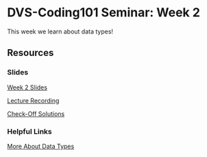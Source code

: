 # DVS-Coding101 Seminar: Week 2
This week we learn about data types!

## Resources
### Slides
[Week 2 Slides](https://docs.google.com/presentation/d/1vgyKz77S_SoMAoU5mOfsHrgZIjwjLefqaPj-4OikGgw/edit?usp=sharing)

[Lecture Recording](https://youtu.be/zRA4n1um-F4)

[Check-Off Solutions](http://www.pythontutor.com/visualize.html#code=%23Question%201%3A%20%0AourVariable%20%3D%20bool%28bool%28None%29%29%0A%23What%20does%20ourVariable%20evaluate%20to%3F%20assign%20a%20boolean%20value%20to%20variable%20q1%0Aq1%20%3D%20False%20%23bool%28None%29%20is%20False,%20and%20then%20bool%28False%29%20is%20False%0A%0A%0A%23Question%202%3A%20%0AourList%20%3D%20%5B%5D%0ApracticeProblem%20%3D%20bool%28ourList%29%0A%23What%20does%20practiceProblem%20evaluate%20to%3F%20Assign%20a%20boolean%20value%20to%20variable%20q2%0Aq2%20%3D%20False%20%23An%20empty%20list%20is%20a%20Falsey%20value%0A%0A%0A%23Question%203%3A%20Assign%20a%20variable%20x%20to%20the%20first%20element%20of%20q3.%0A%23We%20can%20get%20elements%20from%20a%20list%20using%20their%20index%20%28list%5Bindex%5D%29%0Aq3%20%3D%20%5B5,%206,%207,%208%5D%0Ax%20%3D%20q3%5B0%5D%20%23Remember%20that%20our%20list's%20index%20begins%20at%200%0A%0A%0A%23Question%204%3A%20Assign%20a%20variable%20y%20to%20the%20second%20element%20of%20q3%0Ay%20%3D%20q3%5B1%5D%0A%0A%0A%23Question%20%235%3A%20What%20is%20the%20data%20type%20of%20variable%20q5%3F%0Aq5%20%3D%20%229032678%22%0Aq5_answer%20%3D%20%22String%22%20%23Anything%20surrounded%20by%20quotes%20is%20a%20string%0A%0A%0A%23Question%206%3A%20What%20is%20the%20data%20type%20of%20variable%20q6%3F%0Aq6%20%3D%2052.00%0Aq6_answer%20%3D%20%22Float%22%20%23Anything%20with%20a%20decimal%20is%20a%20float%0A%0A%0A%23Question%207%3A%20What%20is%20the%20data%20type%20of%20variable%20q7%3F%0Aq7%20%3D%20%5B%5D%0Aq7_answer%20%3D%20%22A%20List%22%20%23It%20is%20an%20empty%20list,%20however,%20brackets%20indicate%20a%20list%0A%0A%23Question%208%3A%20What%20is%20the%20data%20type%20of%20variable%20q8%3F%0Aq8%20%3D%20bool%28q7%29%0Aq8_answer%20%3D%20%22Boolean%22%20%23It%20evaluates%20to%20False%20and%20False%20is%20a%20boolean%0A%0A%0A%23Question%209%3A%20Assign%20a%20variable%20%22your_actual_name%22%20to%20your%20age.%0ASufyan_Suliman%20%3D%2020%0A%0A%0A%23Question%2010%3A%20Reassign%20the%20variable%20from%20Q9%20to%20what%20your%20age%20will%20be%20in%202026.%0ASufyan_Suliman%20%3D%2025%20%23Or%20you%20can%20do%20this%20mathematically%3A%0A%23Sufyan_Suliman%20%3D%20Sufyan_Suliman%20%2B%205%0A%0A%0A%23Question%2011%3A%20Assign%20a%20new%20variable%20'number'%20to%20your%20favorite%20number.%0Anumber%20%3D%202%0A%0A%0A%23Question%20%2312%3A%20Convert%20variable%20from%20Q11%20from%20an%20integer%20to%20a%20string.%0Anumber%20%3D%20str%28number%29%20%23You%20can%20use%20things%20like%20str%28%29%20or%20int%28%29%20to%20convert%20%0A%23between%20different%20data%20typs%20%28this%20has%20its%20restrictions%20though%29&cumulative=false&heapPrimitives=nevernest&mode=edit&origin=opt-frontend.js&py=3&rawInputLstJSON=%5B%5D&textReferences=false)

### Helpful Links
[More About Data Types](https://www.w3schools.com/python/python_datatypes.asp)
